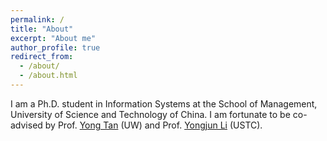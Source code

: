 ```yaml
---
permalink: /
title: "About"
excerpt: "About me"
author_profile: true
redirect_from: 
  - /about/
  - /about.html
---
```


I am a Ph.D. student in Information Systems at the School of Management, University of Science and Technology of China. I am fortunate to be co-advised by Prof. [Yong Tan](https://faculty.washington.edu/ytan/index.htm) (UW) and Prof. [Yongjun Li](https://bs.ustc.edu.cn/English/profile-70.html) (USTC).



